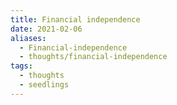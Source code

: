 ```yaml
---
title: Financial independence
date: 2021-02-06
aliases:
  - Financial-independence
  - thoughts/financial-independence
tags:
  - thoughts
  - seedlings
---
```

